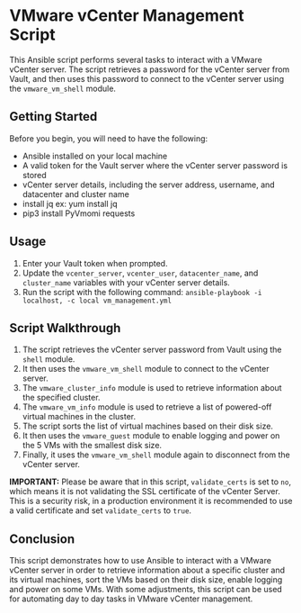 # VMware vCenter Management Script

This Ansible script performs several tasks to interact with a VMware vCenter server. The script retrieves a password for the vCenter server from Vault, and then uses this password to connect to the vCenter server using the `vmware_vm_shell` module.

## Getting Started

Before you begin, you will need to have the following:
- Ansible installed on your local machine
- A valid token for the Vault server where the vCenter server password is stored
- vCenter server details, including the server address, username, and datacenter and cluster name
- install jq ex: yum install jq
- pip3 install PyVmomi requests

## Usage

1. Enter your Vault token when prompted.
2. Update the `vcenter_server`, `vcenter_user`, `datacenter_name`, and `cluster_name` variables with your vCenter server details.
3. Run the script with the following command: `ansible-playbook -i localhost, -c local vm_management.yml`

## Script Walkthrough

1. The script retrieves the vCenter server password from Vault using the `shell` module.
2. It then uses the `vmware_vm_shell` module to connect to the vCenter server.
3. The `vmware_cluster_info` module is used to retrieve information about the specified cluster.
4. The `vmware_vm_info` module is used to retrieve a list of powered-off virtual machines in the cluster.
5. The script sorts the list of virtual machines based on their disk size.
6. It then uses the `vmware_guest` module to enable logging and power on the 5 VMs with the smallest disk size.
7. Finally, it uses the `vmware_vm_shell` module again to disconnect from the vCenter server.

**IMPORTANT:** Please be aware that in this script, `validate_certs` is set to `no`, which means it is not validating the SSL certificate of the vCenter Server. This is a security risk, in a production environment it is recommended to use a valid certificate and set `validate_certs` to `true`.

## Conclusion

This script demonstrates how to use Ansible to interact with a VMware vCenter server in order to retrieve information about a specific cluster and its virtual machines, sort the VMs based on their disk size, enable logging and power on some VMs. With some adjustments, this script can be used for automating day to day tasks in VMware vCenter management.

